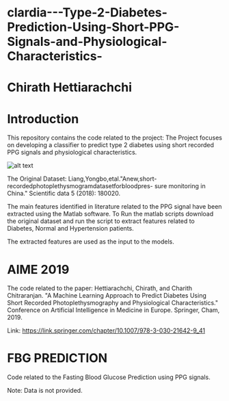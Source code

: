 # clardia---Type-2-Diabetes-Prediction-Using-Short-PPG-Signals-and-Physiological-Characteristics-
# Chirath Hettiarachchi 

# Introduction

This repository contains the code related to the project: The Project focuses on developing a classifier to predict type 2 diabetes using short recorded PPG signals and physiological characteristics.

![alt text](https://github.com/chirathyh/clardia---Type-2-Diabetes-Prediction-Using-Short-PPG-Signals-and-Physiological-Characteristics-/blob/master/extra/blob1.png)

The Original Dataset: 
Liang,Yongbo,etal."Anew,short-recordedphotoplethysmogramdatasetforbloodpres- sure monitoring in China." Scientific data 5 (2018): 180020.

The main features identified in literature related to the PPG signal have been extracted using the Matlab software. 
To Run the matlab scripts download the original dataset and run the script to extract features related to Diabetes, Normal and Hypertension patients. 

The extracted features are used as the input to the models.

# AIME 2019
The code related to the paper: 
Hettiarachchi, Chirath, and Charith Chitraranjan. "A Machine Learning Approach to Predict Diabetes Using Short Recorded Photoplethysmography and Physiological Characteristics." Conference on Artificial Intelligence in Medicine in Europe. Springer, Cham, 2019.

Link: https://link.springer.com/chapter/10.1007/978-3-030-21642-9_41

# FBG PREDICTION
Code related to the Fasting Blood Glucose Prediction using PPG signals. 

Note: Data is not provided. 
